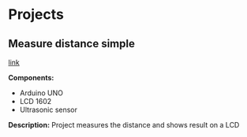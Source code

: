 # Projects

## Measure distance simple
[link](\Measure_distance_simple)

**Components:**
- Arduino UNO
- LCD 1602
- Ultrasonic sensor

**Description:**
Project measures the distance and shows result on a LCD